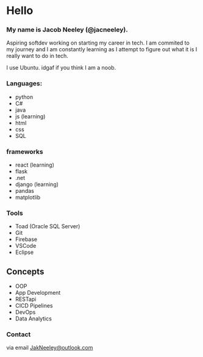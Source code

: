 # Hello
### My name is Jacob Neeley (@jacneeley).
Aspiring softdev working on starting my career in tech. I am commited to my journey and I am constantly learning as I attempt to figure out what it is I really want to do in tech.

I use Ubuntu. idgaf if you think I am a noob. 

### Languages:
- python
- C#
- java 
- js (learning)
- html
- css
- SQL

### frameworks
- react (learning)
- flask
- .net
- django (learning)
- pandas
- matplotlib

### Tools
- Toad (Oracle SQL Server)
- Git
- Firebase
- VSCode
- Eclipse

## Concepts
- OOP
- App Development
- RESTapi
- CICD Pipelines
- DevOps
- Data Analytics

### Contact 
via email JakNeeley@outlook.com

